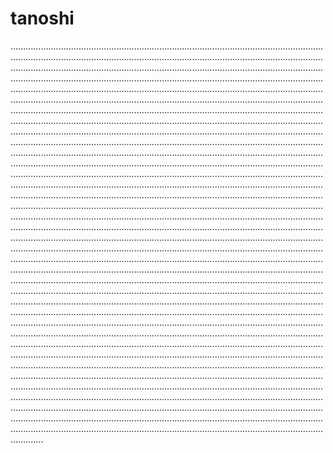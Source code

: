 # tanoshi
.........................................................................................................................................................................................................................................................................................................................................................................................................................................................................................................................................................................................................................................................................................................................................................................................................................................................................................................................................................................................................................................................................................................................................................................................................................................................................................................................................................................................................................................................................................................................................................................................................................................................................................................................................................................................................................................................................................................................................................................................................................................................................................................................................................................................................................................................................................................................................................................................................................................................................................................................................................................................................................................................................................................................................................................................................................................................................................................................................................................................................................................................................................................................................................................................................................................................................................................................................................................................................................................................................................................................................................................................................................................................................................................................................................................................................................................................................................................................................................................................................................................................................................................................................................................................................................................................................................................................................................................................................................................................................................................................................................................................................................................................................................................................................................................................